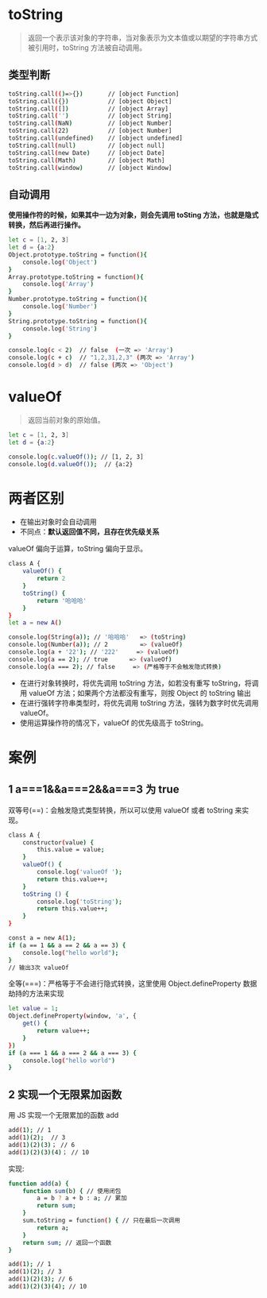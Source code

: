 # toString

> 返回一个表示该对象的字符串，当对象表示为文本值或以期望的字符串方式被引用时，toString 方法被自动调用。

## 类型判断

```bash
toString.call(()=>{})       // [object Function]
toString.call({})           // [object Object]
toString.call([])           // [object Array]
toString.call('')           // [object String]
toString.call(NaN)          // [object Number]
toString.call(22)           // [object Number]
toString.call(undefined)    // [object undefined]
toString.call(null)         // [object null]
toString.call(new Date)     // [object Date]
toString.call(Math)         // [object Math]
toString.call(window)       // [object Window]
```

## 自动调用

**使用操作符的时候，如果其中一边为对象，则会先调用 toSting 方法，也就是隐式转换，然后再进行操作。**

```bash
let c = [1, 2, 3]
let d = {a:2}
Object.prototype.toString = function(){
    console.log('Object')
}
Array.prototype.toString = function(){
    console.log('Array')
}
Number.prototype.toString = function(){
    console.log('Number')
}
String.prototype.toString = function(){
    console.log('String')
}

console.log(c < 2)  // false  (一次 => 'Array')
console.log(c + c)  // "1,2,31,2,3" (两次 => 'Array')
console.log(d > d)  // false (两次 => 'Object')
```

# valueOf

> 返回当前对象的原始值。

```bash
let c = [1, 2, 3]
let d = {a:2}

console.log(c.valueOf()); // [1, 2, 3]
console.log(d.valueOf());  // {a:2}
```

# 两者区别

- 在输出对象时会自动调用
- 不同点：**默认返回值不同，且存在优先级关系**

valueOf 偏向于运算，toString 偏向于显示。

```bash
class A {
    valueOf() {
        return 2
    }
    toString() {
        return '哈哈哈'
    }
}
let a = new A()

console.log(String(a)); // '哈哈哈'   => (toString)
console.log(Number(a)); // 2         => (valueOf)
console.log(a + '22'); // '222'     => (valueOf)
console.log(a == 2); // true      => (valueOf)
console.log(a === 2); // false     => (严格等于不会触发隐式转换)
```

- 在进行对象转换时，将优先调用 toString 方法，如若没有重写 toString，将调用 valueOf 方法；如果两个方法都没有重写，则按 Object 的 toString 输出
- 在进行强转字符串类型时，将优先调用 toString 方法，强转为数字时优先调用 valueOf。
- 使用运算操作符的情况下，valueOf 的优先级高于 toString。

# 案例

## 1 a===1&&a===2&&a===3 为 true

双等号(==)：会触发隐式类型转换，所以可以使用 valueOf 或者 toString 来实现。

```bash
class A {
    constructor(value) {
        this.value = value;
    }
    valueOf() {
        console.log('valueOf ');
        return this.value++;
    }
    toString () {
        console.log('toString');
        return this.value++;
    }
}

const a = new A(1);
if (a == 1 && a == 2 && a == 3) {
    console.log("hello world");
}
// 输出3次 valueOf
```

全等(===)：严格等于不会进行隐式转换，这里使用 Object.defineProperty 数据劫持的方法来实现

```bash
let value = 1;
Object.defineProperty(window, 'a', {
    get() {
        return value++;
    }
})
if (a === 1 && a === 2 && a === 3) {
    console.log("hello world")
}
```

## 2 实现一个无限累加函数

用 JS 实现一个无限累加的函数 add

```bash
add(1); // 1
add(1)(2);  // 3
add(1)(2)(3)； // 6
add(1)(2)(3)(4)； // 10
```

实现:

```bash
function add(a) {
    function sum(b) { // 使用闭包
        a = b ? a + b : a; // 累加
        return sum;
    }
    sum.toString = function() { // 只在最后一次调用
        return a;
    }
    return sum; // 返回一个函数
}

add(1); // 1
add(1)(2); // 3
add(1)(2)(3); // 6
add(1)(2)(3)(4); // 10
```
